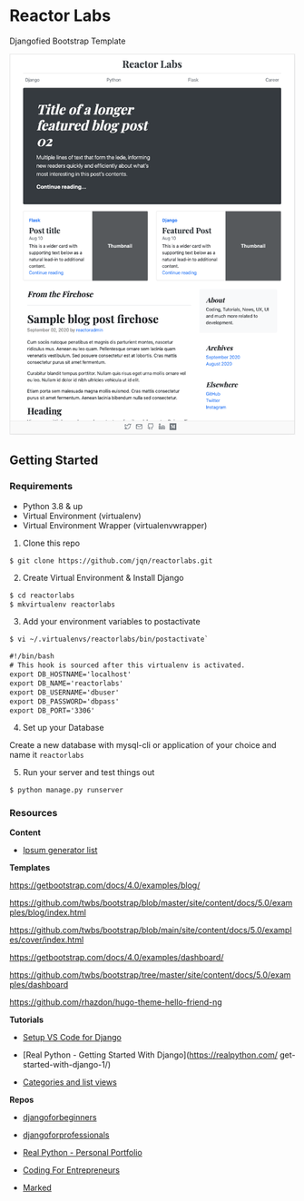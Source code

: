 # Reactor Labs

Djangofied Bootstrap Template

![featured-image](https://raw.githubusercontent.com/jqn/reactorlabs/master/static/images/djangofy-blog.png)

## Getting Started

### Requirements

- Python 3.8 & up
- Virtual Environment (virtualenv)
- Virtual Environment Wrapper (virtualenvwrapper)

1. Clone this repo

```
$ git clone https://github.com/jqn/reactorlabs.git
```

2. Create Virtual Environment & Install Django

```
$ cd reactorlabs
$ mkvirtualenv reactorlabs
```

3. Add your environment variables to postactivate

```
$ vi ~/.virtualenvs/reactorlabs/bin/postactivate`
```

```
#!/bin/bash
# This hook is sourced after this virtualenv is activated.
export DB_HOSTNAME='localhost'
export DB_NAME='reactorlabs'
export DB_USERNAME='dbuser'
export DB_PASSWORD='dbpass'
export DB_PORT='3306'
```

4. Set up your Database

Create a new database with mysql-cli or application of your choice and name it `reactorlabs`

5. Run your server and test things out

```
$ python manage.py runserver
```

### Resources

**Content**

- [Ipsum generator list](https://www.shopify.com/partners/blog/79940998-15-funny-lorem-ipsum-generators-to-shake-up-your-design-mockups)

**Templates**

https://getbootstrap.com/docs/4.0/examples/blog/

https://github.com/twbs/bootstrap/blob/master/site/content/docs/5.0/examples/blog/index.html

https://github.com/twbs/bootstrap/blob/main/site/content/docs/5.0/examples/cover/index.html

https://getbootstrap.com/docs/4.0/examples/dashboard/

https://github.com/twbs/bootstrap/tree/master/site/content/docs/5.0/examples/dashboard

https://github.com/rhazdon/hugo-theme-hello-friend-ng

**Tutorials**

- [Setup VS Code for Django](https://automationpanda.com/2018/02/08/django-projects-in-visual-studio-code/)

- [Real Python - Getting Started With Django](https://realpython.com/
  get-started-with-django-1/)

- [Categories and list views](https://www.agiliq.com/blog/2017/12/when-and-how-use-django-listview/)

**Repos**

- [djangoforbeginners](https://github.com/wsvincent/djangoforbeginners)

- [djangoforprofessionals](https://github.com/wsvincent/djangoforprofessionals)

- [Real Python - Personal Portfolio](https://github.com/realpython/materials/tree/4dd5d79634efbffeb8999052a9e94b3dba4b25ba/rp-portfolio)

- [Coding For Entrepreneurs](https://github.com/codingforentrepreneurs)

- [Marked](https://github.com/markedjs/marked/blob/master/docs/demo/quickref.md)
